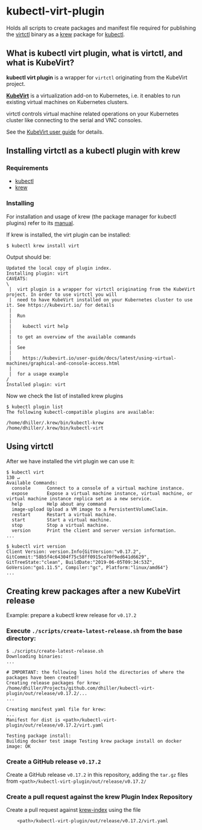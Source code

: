 # kubectl-virt-plugin

Holds all scripts to create packages and manifest file required for publishing the 
[virtctl](https://kubevirt.io/user-guide/docs/latest/administration/intro.html#client-side-virtctl-deployment)
binary as a [krew](https://krew.dev/) package for 
[kubectl](https://kubernetes.io/docs/reference/kubectl/overview/).

## What is kubectl virt plugin, what is virtctl, and what is KubeVirt?

**kubectl virt plugin** is a wrapper for `virtctl` originating from the KubeVirt project.

[**KubeVirt**](https://kubevirt.io) is a virtualization add-on to Kubernetes, i.e. it enables to run existing virtual machines on Kubernetes 
clusters. 

virtctl controls virtual machine related operations on your Kubernetes cluster like connecting to the serial and VNC consoles.

See the [KubeVirt user guide](https://kubevirt.io/user-guide) for details.

## Installing virtctl as a kubectl plugin with krew

### Requirements

* [kubectl](https://kubernetes.io/docs/tasks/tools/install-kubectl/)
* [krew](https://github.com/kubernetes-sigs/krew)

### Installing

For installation and usage of krew (the package manager for kubectl plugins) refer to its [manual](https://krew.dev/).

If krew is installed, the virt plugin can be installed:

    $ kubectl krew install virt                  
    
Output should be:

    Updated the local copy of plugin index.        
    Installing plugin: virt                                                                                                                                                                       
    CAVEATS:                                                                                       
    \                                              
     |  virt plugin is a wrapper for virtctl originating from the KubeVirt project. In order to use virtctl you will
     |  need to have KubeVirt installed on your Kubernetes cluster to use it. See https://kubevirt.io/ for details
     |                                             
     |  Run                                        
     |                                             
     |    kubectl virt help                        
     |                                             
     |  to get an overview of the available commands                                               
     |                                             
     |  See                                        
     |                                             
     |    https://kubevirt.io/user-guide/docs/latest/using-virtual-machines/graphical-and-console-access.html
     |                                             
     |  for a usage example                        
    /                                              
    Installed plugin: virt                         
    
Now we check the list of installed krew plugins

    $ kubectl plugin list
    The following kubectl-compatible plugins are available:
    
    /home/dhiller/.krew/bin/kubectl-krew
    /home/dhiller/.krew/bin/kubectl-virt

## Using virtctl 

After we have installed the virt plugin we can use it: 

    $ kubectl virt                                                                                                                                                                        130 ↵
    Available Commands:
      console      Connect to a console of a virtual machine instance.
      expose       Expose a virtual machine instance, virtual machine, or virtual machine instance replica set as a new service.
      help         Help about any command
      image-upload Upload a VM image to a PersistentVolumeClaim.
      restart      Restart a virtual machine.
      start        Start a virtual machine.
      stop         Stop a virtual machine.
      version      Print the client and server version information.
    ...
    
    $ kubectl virt version
    Client Version: version.Info{GitVersion:"v0.17.2", GitCommit:"58b5f4c64304f75c58ff0915ce70f9ed641d6629", GitTreeState:"clean", BuildDate:"2019-06-05T09:34:53Z", GoVersion:"go1.11.5", Compiler:"gc", Platform:"linux/amd64"}
    ...

## Creating krew packages after a new KubeVirt release 

Example: prepare a kubectl krew release for `v0.17.2`

### Execute `./scripts/create-latest-release.sh` from the base directory:

    $ ./scripts/create-latest-release.sh
    Downloading binaries:
    ...
    
    # IMPORTANT: the following lines hold the directories of where the packages have been created!
    Creating release packages for krew:
    /home/dhiller/Projects/github.com/dhiller/kubectl-virt-plugin/out/release/v0.17.2/...
    ...
    
    Creating manifest yaml file for krew:
    ...
    Manifest for dist is <path>/kubectl-virt-plugin/out/release/v0.17.2/virt.yaml

    Testing package install:
    Building docker test image Testing krew package install on docker image: OK

### Create a GitHub release `v0.17.2`
Create a GitHub release `v0.17.2` in this repository, adding the `tar.gz` files from 
`<path>/kubectl-virt-plugin/out/release/v0.17.2/` 

### Create a pull request against the krew Plugin Index Repository

Create a pull request against [krew-index](https://index.krew.dev/) using the file

        <path>/kubectl-virt-plugin/out/release/v0.17.2/virt.yaml
